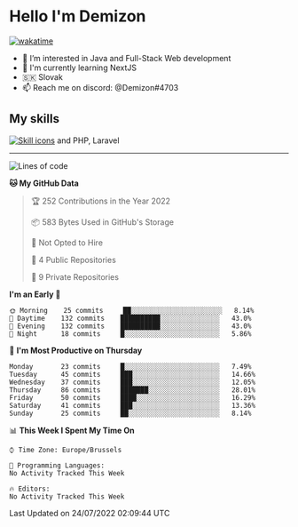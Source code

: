 # Hello I'm Demizon
[![wakatime](https://wakatime.com/badge/user/6ad1949f-d6d7-44f9-9eee-c35e54cc499b.svg)](https://wakatime.com/@6ad1949f-d6d7-44f9-9eee-c35e54cc499b)
- 👀 I’m interested in Java and Full-Stack Web development
- 🌱 I'm currently learning NextJS
- 🇸🇰 Slovak
- 📫 Reach me on discord: @Demizon#4703

## My skills
[![Skill icons](https://skillicons.dev/icons?i=java,js,ts,html,css,react,py,git,docker,linux,mysql,mongo&theme=dark)](https://github.com/Demizon3433) and PHP, Laravel

---

<!--START_SECTION:waka-->
![Lines of code](https://img.shields.io/badge/From%20Hello%20World%20I%27ve%20Written-44%20Thousand%20lines%20of%20code-blue)

**🐱 My GitHub Data** 

> 🏆 252 Contributions in the Year 2022
 > 
> 📦 583 Bytes Used in GitHub's Storage 
 > 
> 🚫 Not Opted to Hire
 > 
> 📜 4 Public Repositories 
 > 
> 🔑 9 Private Repositories  
 > 
**I'm an Early 🐤** 

```text
🌞 Morning    25 commits     ██░░░░░░░░░░░░░░░░░░░░░░░   8.14% 
🌆 Daytime    132 commits    ██████████░░░░░░░░░░░░░░░   43.0% 
🌃 Evening    132 commits    ██████████░░░░░░░░░░░░░░░   43.0% 
🌙 Night      18 commits     █░░░░░░░░░░░░░░░░░░░░░░░░   5.86%

```
📅 **I'm Most Productive on Thursday** 

```text
Monday       23 commits     █░░░░░░░░░░░░░░░░░░░░░░░░   7.49% 
Tuesday      45 commits     ███░░░░░░░░░░░░░░░░░░░░░░   14.66% 
Wednesday    37 commits     ███░░░░░░░░░░░░░░░░░░░░░░   12.05% 
Thursday     86 commits     ███████░░░░░░░░░░░░░░░░░░   28.01% 
Friday       50 commits     ████░░░░░░░░░░░░░░░░░░░░░   16.29% 
Saturday     41 commits     ███░░░░░░░░░░░░░░░░░░░░░░   13.36% 
Sunday       25 commits     ██░░░░░░░░░░░░░░░░░░░░░░░   8.14%

```


📊 **This Week I Spent My Time On** 

```text
⌚︎ Time Zone: Europe/Brussels

💬 Programming Languages: 
No Activity Tracked This Week

🔥 Editors: 
No Activity Tracked This Week

```


 Last Updated on 24/07/2022 02:09:44 UTC
<!--END_SECTION:waka-->
